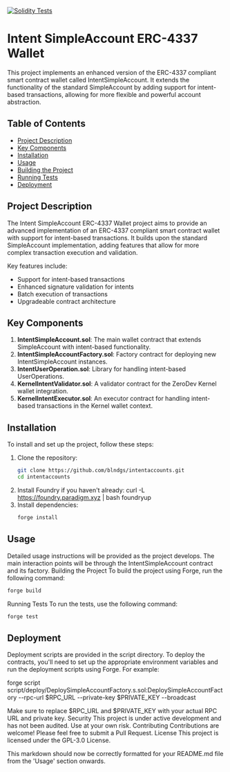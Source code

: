 [![Solidity Tests](https://github.com/blndgs/intentaccounts/actions/workflows/tests.yml/badge.svg)](https://github.com/blndgs/intentaccounts/actions/workflows/tests.yml)

# Intent SimpleAccount ERC-4337 Wallet

This project implements an enhanced version of the ERC-4337 compliant smart contract wallet called IntentSimpleAccount. It extends the functionality of the standard SimpleAccount by adding support for intent-based transactions, allowing for more flexible and powerful account abstraction.

## Table of Contents

- [Project Description](#project-description)
- [Key Components](#key-components)
- [Installation](#installation)
- [Usage](#usage)
- [Building the Project](#building-the-project)
- [Running Tests](#running-tests)
- [Deployment](#deployment)

## Project Description

The Intent SimpleAccount ERC-4337 Wallet project aims to provide an advanced implementation of an ERC-4337 compliant smart contract wallet with support for intent-based transactions. It builds upon the standard SimpleAccount implementation, adding features that allow for more complex transaction execution and validation.

Key features include:
- Support for intent-based transactions
- Enhanced signature validation for intents
- Batch execution of transactions
- Upgradeable contract architecture

## Key Components

1. **IntentSimpleAccount.sol**: The main wallet contract that extends SimpleAccount with intent-based functionality.
2. **IntentSimpleAccountFactory.sol**: Factory contract for deploying new IntentSimpleAccount instances.
3. **IntentUserOperation.sol**: Library for handling intent-based UserOperations.
4. **KernelIntentValidator.sol**: A validator contract for the ZeroDev Kernel wallet integration.
5. **KernelIntentExecutor.sol**: An executor contract for handling intent-based transactions in the Kernel wallet context.

## Installation

To install and set up the project, follow these steps:

1. Clone the repository:
   ```bash
   git clone https://github.com/blndgs/intentaccounts.git
   cd intentaccounts
   ```
2. Install Foundry if you haven't already:
   curl -L https://foundry.paradigm.xyz | bash
   foundryup
3. Install dependencies:
   ```bash
   forge install
   ```
## Usage
Detailed usage instructions will be provided as the project develops. The main interaction points will be through the IntentSimpleAccount contract and its factory.
Building the Project
To build the project using Forge, run the following command:
```bash
forge build
```
Running Tests
To run the tests, use the following command:
```bash
forge test
```

## Deployment
Deployment scripts are provided in the script directory. To deploy the contracts, you'll need to set up the appropriate environment variables and run the deployment scripts using Forge. For example:

forge script script/deploy/DeploySimpleAccountFactory.s.sol:DeploySimpleAccountFactory --rpc-url $RPC_URL --private-key $PRIVATE_KEY --broadcast

Make sure to replace $RPC_URL and $PRIVATE_KEY with your actual RPC URL and private key.
Security
This project is under active development and has not been audited. Use at your own risk.
Contributing
Contributions are welcome! Please feel free to submit a Pull Request.
License
This project is licensed under the GPL-3.0 License.

This markdown should now be correctly formatted for your README.md file from the 'Usage' section onwards.
